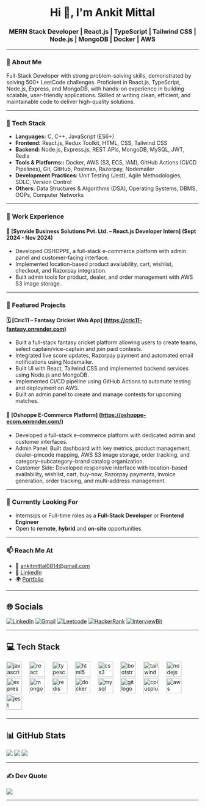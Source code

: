 <h1 align="center">Hi 👋, I'm Ankit Mittal</h1>
<h3 align="center">MERN Stack Developer | React.js | TypeScript | Tailwind CSS | Node.js | MongoDB | Docker | AWS</h3>

---

### 💫 About Me

Full-Stack Developer with strong problem-solving skills, demonstrated by solving 500+ LeetCode challenges. 
Proficient in React.js, TypeScript, Node.js, Express, and MongoDB, with hands-on experience in building scalable, user-friendly applications. 
Skilled at writing clean, efficient, and maintainable code to deliver high-quality solutions.

---

### 🚀 Tech Stack

- **Languages:** C, C++, JavaScript (ES6+)
- **Frontend:** React.js, Redux Toolkit, HTML, CSS, Tailwind CSS
- **Backend:** Node.js, Express.js, REST APIs, MongoDB, MySQL, JWT, Redis
- **Tools & Platforms::** Docker, AWS (S3, ECS, IAM), GitHub Actions (CI/CD Pipelines), Git, GitHub, Postman, Razorpay, Nodemailer
- **Development Practices:** Unit Testing (Jest), Agile Methodologies, SDLC, Version Control
- **Others:** Data Structures & Algorithms (DSA), Operating Systems, DBMS, OOPs, Computer Networks

---

### 💼 Work Experience

#### 🏢 [Synvide Business Solutions Pvt. Ltd. – React.js Developer Intern] (Sept 2024 - Nov 2024)

- Developed OSHOPPE, a full-stack e-commerce platform with admin panel and customer-facing interface.
- Implemented location-based product availability, cart, wishlist, checkout, and Razorpay integration.
- Built admin tools for product, dealer, and order management with AWS S3 image storage.

---

### 🧩 Featured Projects

#### 🗓️ [Cric11 – Fantasy Cricket Web App] (https://cric11-fantasy.onrender.com)

- Built a full-stack fantasy cricket platform allowing users to create teams, select captain/vice-captain and join paid contests.
- Integrated live score updates, Razorpay payment and automated email notifications using Nodemailer.
- Built UI with React, Tailwind CSS and implemented backend services using Node.js and MongoDB.
- Implemented CI/CD pipeline using GitHub Actions to automate testing and deployment on AWS.
- Built an admin panel to create and manage contests for upcoming matches.

#### 📝 [Oshoppe E-Commerce Platform] (https://oshoppe-ecom.onrender.com/)

- Developed a full-stack e-commerce platform with dedicated admin and customer interfaces.
- Admin Panel: Built dashboard with key metrics, product management, dealer–pincode mapping, AWS S3 image storage, order tracking, and category–subcategory–brand catalog organization.
- Customer Side: Developed responsive interface with location-based availability, wishlist, cart, buy-now, Razorpay payments, invoice generation, order tracking, and multi-address management.

---

### 🔎 Currently Looking For

- Internsips or Full-time roles as a **Full-Stack Developer** or **Frontend Engineer**
- Open to **remote**, **hybrid** and **on-site** opportunities

---

### 📫 Reach Me At

- 📧 [ankitmittal0814@gmail.com](mailto:ankitmittal0814@gmail.com)
- 💼 [LinkedIn](https://www.linkedin.com/in/ankit305/)
- 🌍 [Portfolio](https://ankit-dev.onrender.com/)

---

## 🌐 Socials

[![LinkedIn](https://img.shields.io/badge/LinkedIn-%230077B5.svg?logo=linkedin&logoColor=white)](https://linkedin.com/in/ankit305)
[![Gmail](https://img.shields.io/badge/Email-D14836?logo=gmail&logoColor=white)](mailto:ankitmittal0814@gmail.com)
[![Leetcode](https://img.shields.io/badge/Leetcode-FFA500)](https://leetcode.com/u/ankitmittal0814/)
[![HackerRank](https://img.shields.io/badge/HackerRank-228B22)](https://www.hackerrank.com/profile/ankitmittal0814)
[![InterviewBit](https://img.shields.io/badge/InterviewBit-1c96c5)](https://www.interviewbit.com/profile/ankit-mittal_735/)

---

## 💻 Tech Stack

<div align="left">
  <img src="https://cdn.jsdelivr.net/gh/devicons/devicon/icons/javascript/javascript-original.svg" height="40" alt="javascript logo"  />
  <img width="12" />
  <img src="https://cdn.jsdelivr.net/gh/devicons/devicon/icons/react/react-original.svg" height="40" alt="react logo"  />
  <img width="12" />
  <img src="https://cdn.jsdelivr.net/gh/devicons/devicon/icons/typescript/typescript-original.svg" height="40" alt="typescript logo"/>        
  <img width="12" />
  <img src="https://cdn.jsdelivr.net/gh/devicons/devicon@latest/icons/html5/html5-original.svg" height="40" alt="html5 logo"  />
  <img width="12" />
  <img src="https://cdn.jsdelivr.net/gh/devicons/devicon/icons/css3/css3-original.svg" height="40" alt="css3 logo"  />
  <img width="12" />
  <img src="https://cdn.jsdelivr.net/gh/devicons/devicon/icons/bootstrap/bootstrap-original.svg" height="40" alt="bootstrap logo"  />
  <img width="12" />
  <img src="https://cdn.jsdelivr.net/gh/devicons/devicon/icons/tailwindcss/tailwindcss-original-wordmark.svg" height="40" alt="tailwindcss logo"  />
  <img width="12" />
  <img src="https://cdn.jsdelivr.net/gh/devicons/devicon/icons/nodejs/nodejs-original.svg" height="40" alt="nodejs logo"  />
  <img width="12" />
  <img src="https://cdn.jsdelivr.net/gh/devicons/devicon/icons/express/express-original.svg" height="40" alt="express logo"  />
  <img width="12" />
  <img src="https://cdn.jsdelivr.net/gh/devicons/devicon/icons/mongodb/mongodb-original.svg" height="40" alt="mongodb logo"  />
  <img width="12" />
  <img src="https://cdn.jsdelivr.net/gh/devicons/devicon/icons/redis/redis-original.svg" height="40" alt="redis logo"  />
  <img width="12" />
  <img src="https://cdn.jsdelivr.net/gh/devicons/devicon/icons/docker/docker-original.svg" height="40" alt="docker logo"  />
  <img width="12" />
  <img src="https://cdn.jsdelivr.net/gh/devicons/devicon/icons/mysql/mysql-original.svg" height="40" alt="mysql logo"  />
  <img width="12" />
  <img src="https://cdn.jsdelivr.net/gh/devicons/devicon/icons/git/git-original.svg" height="40" alt="git logo"  />
  <img width="12" />
  <img src="https://cdn.jsdelivr.net/gh/devicons/devicon/icons/cplusplus/cplusplus-original.svg" height="40" alt="cplusplus logo"  />
  <img width="12" />
  <img src="https://img.icons8.com/?size=100&id=33039&format=png&color=000000" height="40" alt="aws logo"  />
  <img width="12" />
  <img src="https://cdn.jsdelivr.net/gh/devicons/devicon@latest/icons/jest/jest-plain.svg" height="40" alt="jest logo" />
                    
</div>

###

---

## 📊 GitHub Stats

![](https://github-readme-stats.vercel.app/api?username=ankitmittal4&theme=dark&hide_border=false&include_all_commits=false&count_private=false)
![](https://nirzak-streak-stats.vercel.app/?user=ankitmittal4&theme=dark&hide_border=false)
![](https://github-readme-stats.vercel.app/api/top-langs/?username=ankitmittal4&theme=dark&hide_border=false&layout=compact)

---

### ✍️ Dev Quote

![](https://quotes-github-readme.vercel.app/api?type=horizontal&theme=radical)

---
